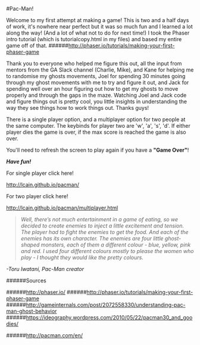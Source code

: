 #Pac-Man!

Welcome to my first attempt at making a game! This is two and a half days of work, it's nowhere near perfect but it was so much fun and I learned a lot along the way! (And a lot of what not to do for next time!) I took the Phaser intro tutorial (which is tutorialcopy.html in my files) and based my entire game off of that. 
######http://phaser.io/tutorials/making-your-first-phaser-game

Thank you to everyone who helped me figure this out, all the input from mentors from the GA Slack channel (Charlie, Mike), and Kane for helping me to randomise my ghosts movements, Joel for spending 30 minutes going through my ghost movements with me to try and figure it out, and Jack for spending well over an hour figuring out how to get my ghosts to move properly and through the gaps in the maze. Watching Joel and Jack code and figure things out is pretty cool, you little insights in understanding the way they see things how to work things out. Thanks guys!

There is a single player option, and a multiplayer option for two people at the same computer. The keybinds for player two are 'w', 'a', 's', 'd'. If either player dies the game is over, if the max score is reached the game is also over. 

You'll need to refresh the screen to play again if you have a **"Game Over"**! 

***Have fun!***

For single player click here!

http://lcain.github.io/pacman/

For two player click here!

http://lcain.github.io/pacman/multiplayer.html

>*Well, there’s not much entertainment in a game of eating, so we decided to create enemies to inject a little excitement and tension. The player had to fight the enemies to get the food. And each of the enemies has its own character. The enemies are four little ghost-shaped monsters, each of them a different colour - blue, yellow, pink and red. I used four different colours mostly to please the women who play - I thought they would like the pretty colours.*
>
*-Toru Iwatani, Pac-Man creator*




######Sources

######http://phaser.io/
######http://phaser.io/tutorials/making-your-first-phaser-game
######http://gameinternals.com/post/2072558330/understanding-pac-man-ghost-behavior
######https://ideography.wordpress.com/2010/05/22/pacman30_and_goodies/

######http://pacman.com/en/